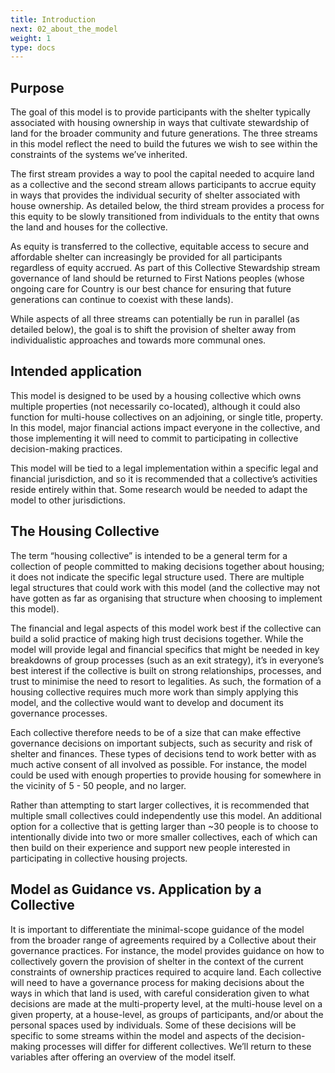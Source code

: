 ```yaml
---
title: Introduction
next: 02_about_the_model
weight: 1
type: docs
---
```


## Purpose
The goal of this model is to provide participants with the shelter typically associated with housing ownership in ways that cultivate stewardship of land for the broader community and future generations. The three streams in this model reflect the need to build the futures we wish to see within the constraints of the systems we’ve inherited. 

The first stream provides a way to pool the capital needed to acquire land as a collective and the second stream allows participants to accrue equity in ways that provides the individual security of shelter associated with house ownership. As detailed below, the third stream provides a process for this equity to be slowly transitioned from individuals to the entity that owns the land and houses for the collective. 

As equity is transferred to the collective, equitable access to secure and affordable shelter can increasingly be provided for all participants regardless of equity accrued. As part of this Collective Stewardship stream governance of land should be returned to First Nations peoples (whose ongoing care for Country is our best chance for ensuring that future generations can continue to coexist with these lands). 

While aspects of all three streams can potentially be run in parallel (as detailed below), the goal is to shift the provision of shelter away from individualistic approaches and towards more communal ones.

## Intended application

This model is designed to be used by a housing collective which owns multiple properties (not necessarily co-located), although it could also function for multi-house collectives on an adjoining, or single title, property. In this model, major financial actions impact everyone in the collective, and those implementing it will need to commit to participating in collective decision-making practices.

This model will be tied to a legal implementation within a specific legal and financial jurisdiction, and so it is recommended that a collective’s activities reside entirely within that. Some research would be needed to adapt the model to other jurisdictions.

## The Housing Collective

The term “housing collective” is intended to be a general term for a collection of people committed to making decisions together about housing; it does not indicate the specific legal structure used. There are multiple legal structures that could work with this model (and the collective may not have gotten as far as organising that structure when choosing to implement this model).

The financial and legal aspects of this model work best if the collective can build a solid practice of making high trust decisions together. While the model will provide legal and financial specifics that might be needed in key breakdowns of group processes (such as an exit strategy), it’s in everyone’s best interest if the collective is built on strong relationships, processes, and trust to minimise the need to resort to legalities. As such, the formation of a housing collective requires much more work than simply applying this model, and the collective would want to develop and document its governance processes. 

Each collective therefore needs to be of a size that can make effective governance decisions on important subjects, such as security and risk of shelter and finances. These types of decisions tend to work better with as much active consent of all involved as possible. For instance, the model could be used with enough properties to provide housing for somewhere in the vicinity of 5 - 50 people, and no larger. 

Rather than attempting to start larger collectives, it is recommended that multiple small collectives could independently use this model. An additional option for a collective that is getting larger than ~30 people is to choose to intentionally divide into two or more smaller collectives, each of which can then build on their experience and support new people interested in participating in collective housing projects.

## Model as Guidance vs. Application by a Collective

It is important to differentiate the minimal-scope guidance of the model from the broader range of agreements required by a Collective about their governance practices. For instance, the model provides guidance on how to collectively govern the provision of shelter in the context of the current constraints of ownership practices required to acquire land. Each collective will need to have a governance process for making decisions about the ways in which that land is used, with careful consideration given to what decisions are made at the multi-property level, at the multi-house level on a given property, at a house-level, as groups of participants, and/or about the personal spaces used by individuals. Some of these decisions will be specific to some streams within the model and aspects of the decision-making processes will differ for different collectives. We’ll return to these variables after offering an overview of the model itself.  
